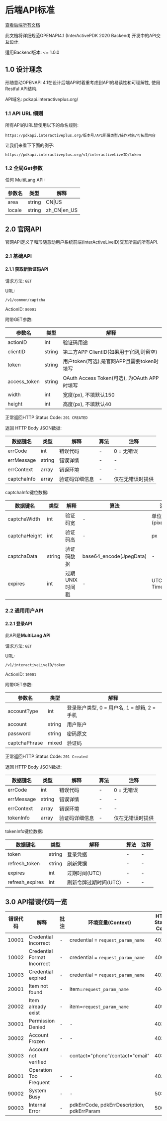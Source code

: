# 后端API标准

[查看后端所有文档](./)   

此文档将详细规范OPENAPI4.1 (InterActivePDK 2020 Backend) 开发中的API交互设计.   

适用Backend版本: <= 1.0.0

## 1.0 设计理念

形随意动OPENAPI 4.1在设计后端API时着重考虑到API的易读性和可理解性, 使用Restful API结构.   

API域名: pdkapi.interactiveplus.org/

### 1.1 API URL 细则

所有API的URL皆使用以下的命名规则:   

```
https://pdkapi.interactiveplus.org/版本号/API所属类型/操作对象/可拓展内容
``` 

让我们来看下下面的例子:   
```
https://pdkapi.interactiveplus.org/v1/interactiveLiveID/token
```

### 1.2 全局Get参数

任何 MultiLang API:

|参数名|类型|解释|
|-|-|-|
|area|string|CN\|US|
|locale|string|zh_CN\|en_US|

## 2.0 官网API

官网API定义了和形随意动用户系统前端(InterActiveLiveID)交互所需的所有API.

### 2.1 基础API

#### 2.1.1 获取新验证码API

请求方法: `GET`      

URL:   

```
/v1/common/captcha   
```

ActionID: `80001`   

附带GET参数:   

|参数名|类型|解释|
|-|-|-|
|actionID|int|验证码用途|
|clientID|string|第三方APP ClientID(如果用于官网,则留空)|
|token|string|用户token(可选),是官网APP且需要token时填写|
|access_token|string|OAuth Access Token(可选), 为OAuth APP时填写|
|width|int|宽度(px), 不填默认150|
|height|int|高度(px), 不填默认40|

正常返回HTTP Status Code: `201 CREATED`   

返回 HTTP Body JSON数据:   

|数据键名|类型|解释|算法|注释|
|-|-|-|-|-|
|errCode|int|错误代码|-|0 = 无错误|
|errMessage|string|错误详情|-|-|
|errContext|array|错误环境|-|-|
|captchaInfo|array|验证码详细信息|-|仅在无错误时提供|

captchaInfo键位数据:   

|数据键名|类型|解释|算法|注释|
|-|-|-|-|-|
|captchaWidth|int|验证码宽|-|单位为像素(pixels)|
|captchaHeight|int|验证码高|-|px|
|captchaData|string|验证码数据|base64_encode(JpegData)|-|
|expires|int|过期UNIX时间戳|-|UTC Unix Timestamp|

### 2.2 通用用户API

#### 2.2.1 登录API

此API是**MultiLang API**   

请求方法: `GET`      

URL:   

```
/v1/interactiveLiveID/token   
```

ActionID: `10001`   

附带GET参数:   

|参数名|类型|解释|
|-|-|-|
|accountType|int|登录账户类型, 0 = 用户名, 1 = 邮箱, 2 = 手机|
|account|string|用户账户|
|password|string|密码原文|
|captchaPhrase|mixed|验证码|

正常返回HTTP Status Code: `201 Created`   

返回 HTTP Body JSON数据:   

|数据键名|类型|解释|算法|注释|
|-|-|-|-|-|
|errCode|int|错误代码|-|0 = 无错误|
|errMessage|string|错误详情|-|-|
|errContext|array|错误环境|-|-|
|tokenInfo|array|验证码详细信息|-|仅在无错误时提供|

tokenInfo键位数据:   

|数据键名|类型|解释|算法|注释|
|-|-|-|-|-|
|token|string|登录凭据|-|-|
|refresh_token|string|刷新凭据|-|-|
|expires|int|过期时间(UTC)|-|-|
|refresh_expires|int|刷新令牌过期时间(UTC)|-|-|

## 3.0 API错误代码一览

|错误代码|解释|批注|环境变量(Context)|HTTP Status Code|
|-|-|-|-|-|
|10001|Credential Incorrect|-|credential = `request_param_name`|401|
|10002|Credential Format Incorrect|-|credential = `request_param_name`|400|
|10003|Credential expired|-|credential = `request_param_name`|401|
|20001|Item not found|-|item=`request_param_name`|404|
|20002|Item already exist|-|item=`request_param_name`|409|
|30001|Permission Denied|-|-|403|
|30002|Account Frozen|-|-|403|
|30003|Account not verified|-|contact="phone"/contact="email"|403|
|90001|Operation Too Frequent|-|-|403|
|90002|System Busy|-|-|503|
|90003|Internal Error|-|pdkErrCode, pdkErrDescription, pdkErrParam|500|